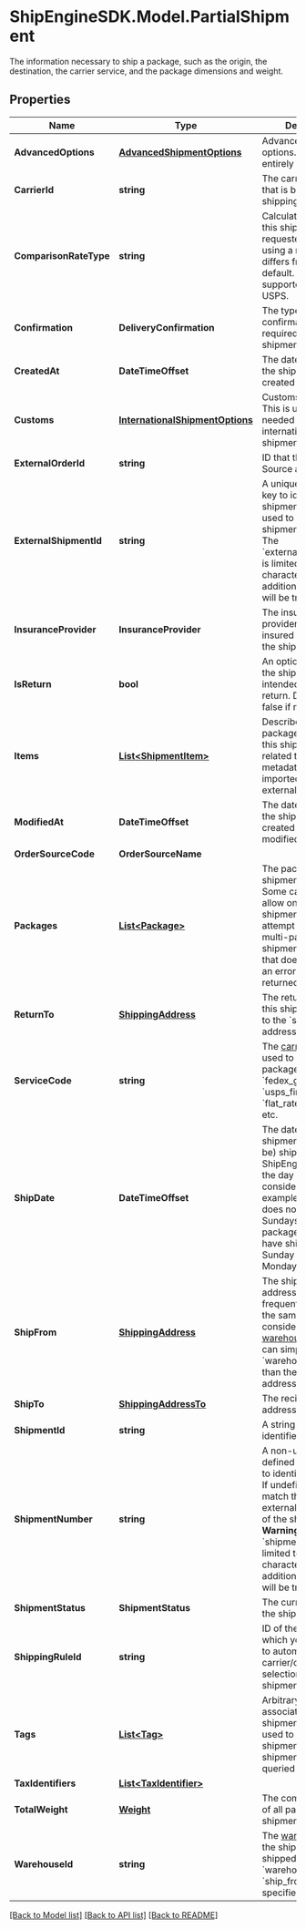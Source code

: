 # ShipEngineSDK.Model.PartialShipment
The information necessary to ship a package, such as the origin, the destination, the carrier service, and the package dimensions and weight. 

## Properties

Name | Type | Description | Notes
------------ | ------------- | ------------- | -------------
**AdvancedOptions** | [**AdvancedShipmentOptions**](AdvancedShipmentOptions.md) | Advanced shipment options.  These are entirely optional. | [optional] 
**CarrierId** | **string** | The carrier account that is billed for the shipping charges | [optional] 
**ComparisonRateType** | **string** | Calculate a rate for this shipment with the requested carrier using a ratecard that differs from the default.  Only supported for UPS and USPS. | [optional] 
**Confirmation** | **DeliveryConfirmation** | The type of delivery confirmation that is required for this shipment. | [optional] 
**CreatedAt** | **DateTimeOffset** | The date and time that the shipment was created in ShipEngine. | [optional] [readonly] 
**Customs** | [**InternationalShipmentOptions**](InternationalShipmentOptions.md) | Customs information.  This is usually only needed for international shipments.  | [optional] 
**ExternalOrderId** | **string** | ID that the Order Source assigned | [optional] 
**ExternalShipmentId** | **string** | A unique user-defined key to identify a shipment.  This can be used to retrieve the shipment.  &gt; **Warning:** The &#x60;external_shipment_id&#x60; is limited to 50 characters. Any additional characters will be truncated.  | [optional] 
**InsuranceProvider** | **InsuranceProvider** | The insurance provider to use for any insured packages in the shipment.  | [optional] 
**IsReturn** | **bool** | An optional indicator if the shipment is intended to be a return. Defaults to false if not provided.  | [optional] [default to false]
**Items** | [**List&lt;ShipmentItem&gt;**](ShipmentItem.md) | Describe the packages included in this shipment as related to potential metadata that was imported from external order sources  | [optional] 
**ModifiedAt** | **DateTimeOffset** | The date and time that the shipment was created or last modified. | [optional] [readonly] 
**OrderSourceCode** | **OrderSourceName** |  | [optional] 
**Packages** | [**List&lt;Package&gt;**](Package.md) | The packages in the shipment.  &gt; **Note:** Some carriers only allow one package per shipment.  If you attempt to create a multi-package shipment for a carrier that doesn&#39;t allow it, an error will be returned.  | [optional] 
**ReturnTo** | [**ShippingAddress**](ShippingAddress.md) | The return address for this shipment.  Defaults to the &#x60;ship_from&#x60; address.  | [optional] 
**ServiceCode** | **string** | The [carrier service](https://www.shipengine.com/docs/shipping/use-a-carrier-service/) used to ship the package, such as &#x60;fedex_ground&#x60;, &#x60;usps_first_class_mail&#x60;, &#x60;flat_rate_envelope&#x60;, etc.  | [optional] 
**ShipDate** | **DateTimeOffset** | The date that the shipment was (or will be) shipped.  ShipEngine will take the day of week into consideration. For example, if the carrier does not operate on Sundays, then a package that would have shipped on Sunday will ship on Monday instead.  | [optional] 
**ShipFrom** | [**ShippingAddress**](ShippingAddress.md) | The shipment&#39;s origin address. If you frequently ship from the same location, consider [creating a warehouse](https://www.shipengine.com/docs/reference/create-warehouse/).  Then you can simply specify the &#x60;warehouse_id&#x60; rather than the complete address each time.  | [optional] 
**ShipTo** | [**ShippingAddressTo**](ShippingAddressTo.md) | The recipient&#39;s mailing address | [optional] 
**ShipmentId** | **string** | A string that uniquely identifies the shipment | [optional] [readonly] 
**ShipmentNumber** | **string** | A non-unique user-defined number used to identify a shipment.  If undefined, this will match the external_shipment_id of the shipment.  &gt; **Warning:** The &#x60;shipment_number&#x60; is limited to 50 characters. Any additional characters will be truncated.  | [optional] 
**ShipmentStatus** | **ShipmentStatus** | The current status of the shipment | [optional] [readonly] 
**ShippingRuleId** | **string** | ID of the shipping rule, which you want to use to automate carrier/carrier service selection for the shipment  | [optional] 
**Tags** | [**List&lt;Tag&gt;**](Tag.md) | Arbitrary tags associated with this shipment.  Tags can be used to categorize shipments, and shipments can be queried by their tags.  | [optional] [readonly] 
**TaxIdentifiers** | [**List&lt;TaxIdentifier&gt;**](TaxIdentifier.md) |  | [optional] 
**TotalWeight** | [**Weight**](Weight.md) | The combined weight of all packages in the shipment | [optional] [readonly] 
**WarehouseId** | **string** | The [warehouse](https://www.shipengine.com/docs/shipping/ship-from-a-warehouse/) that the shipment is being shipped from.  Either &#x60;warehouse_id&#x60; or &#x60;ship_from&#x60; must be specified.  | [optional] 

[[Back to Model list]](../../README.md#documentation-for-models) [[Back to API list]](../../README.md#documentation-for-api-endpoints) [[Back to README]](../../README.md)

